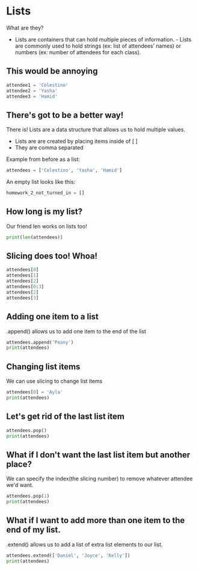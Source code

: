 # Lists
What are they?
- Lists are containers that can hold multiple pieces of information. - Lists are commonly used to hold strings (ex: list of attendees’ names) or numbers (ex: number of attendees for each class).

## This would be annoying
```python
attendee1 = 'Celestino'
attendee2 = 'Yasha'
attendee3 = 'Hamid'
```
## There's got to be a better way!
There is! Lists are a data structure that allows us to hold multiple values.
- Lists are are created by placing items inside of [ ] 
- They are comma separated

Example from before as a list:
```python
attendees = ['Celestino', 'Yasha', 'Hamid']
```

An empty list looks like this:
```python
homework_2_not_turned_in = []
```

## How long is my list?
Our friend len works on lists too!
```python
print(len(attendees))
```

## Slicing does too! Whoa!
```python
attendees[0]
attendees[1]
attendees[2]
attendees[0:3]
attendees[2]
attendees[3]
```

## Adding one item to a list
.append() allows us to add one item to the end of the list
```python
attendees.append('Peony')
print(attendees)
```

## Changing list items
We can use slicing to change list items
```python
attendees[0] = 'Ayla'
print(attendees)
```

## Let's get rid of the last list item
```python
attendees.pop()
print(attendees)
```

## What if I don't want the last list item but another place?
We can specify the index(the slicing number) to remove whatever attendee we'd want.
```python
attendees.pop(1)
print(attendees)
```
## What if I want to add more than one item to the end of my list.
.extend() allows us to add a list of extra list elements to our list.
```python
attendees.extend(['Daniel', 'Joyce', 'Kelly'])
print(attendees)
```
